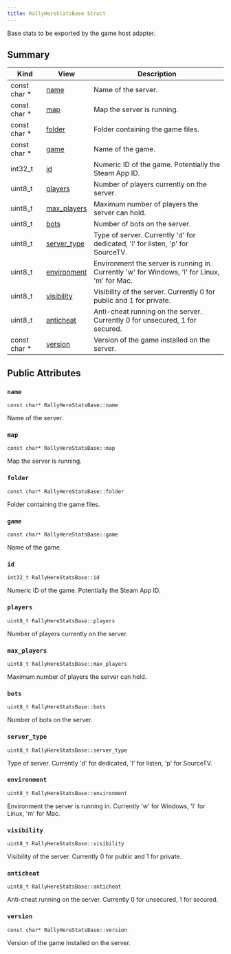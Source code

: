 ```yaml
---
title: RallyHereStatsBase Struct
---
```

Base stats to be exported by the game host adapter.

## Summary
| Kind | View | Description |
|------|------|-------------|
|const char *|[name](/game-host-adapter/structrallyherestatsbase/#structRallyHereStatsBase_1a81e0795669945fdad28d5e9c6ecb499b)|Name of the server.|
|const char *|[map](/game-host-adapter/structrallyherestatsbase/#structRallyHereStatsBase_1acf6058a69c59bedc5cc231ce79f4cc45)|Map the server is running.|
|const char *|[folder](/game-host-adapter/structrallyherestatsbase/#structRallyHereStatsBase_1aeff9a689014da8e2938eef48ab7a408d)|Folder containing the game files.|
|const char *|[game](/game-host-adapter/structrallyherestatsbase/#structRallyHereStatsBase_1a713b15b5a238ff1898cc9d05ad6429db)|Name of the game.|
|int32_t|[id](/game-host-adapter/structrallyherestatsbase/#structRallyHereStatsBase_1a2b9cfc8f3868f87a1cda51d816d8b820)|Numeric ID of the game. Potentially the Steam App ID.|
|uint8_t|[players](/game-host-adapter/structrallyherestatsbase/#structRallyHereStatsBase_1ae3fe7b9ec5d0977b2c41d0744d2fea30)|Number of players currently on the server.|
|uint8_t|[max_players](/game-host-adapter/structrallyherestatsbase/#structRallyHereStatsBase_1aff123439bb2fe7ac8f88973908a1b589)|Maximum number of players the server can hold.|
|uint8_t|[bots](/game-host-adapter/structrallyherestatsbase/#structRallyHereStatsBase_1a67565ba06401c066339374733c1f0f1f)|Number of bots on the server.|
|uint8_t|[server_type](/game-host-adapter/structrallyherestatsbase/#structRallyHereStatsBase_1a03e3b91a2874c60c24cb4ddb2f595def)|Type of server. Currently 'd' for dedicated, 'l' for listen, 'p' for SourceTV.|
|uint8_t|[environment](/game-host-adapter/structrallyherestatsbase/#structRallyHereStatsBase_1a869a930027d3997e7eda78bcec2e4bde)|Environment the server is running in. Currently 'w' for Windows, 'l' for Linux, 'm' for Mac.|
|uint8_t|[visibility](/game-host-adapter/structrallyherestatsbase/#structRallyHereStatsBase_1a47cbeb803c043765e14e998d39ed48cf)|Visibility of the server. Currently 0 for public and 1 for private.|
|uint8_t|[anticheat](/game-host-adapter/structrallyherestatsbase/#structRallyHereStatsBase_1a69f230c0fef002804fda3e1eb00409e3)|Anti-cheat running on the server. Currently 0 for unsecured, 1 for secured.|
|const char *|[version](/game-host-adapter/structrallyherestatsbase/#structRallyHereStatsBase_1a3e3e1b3b8cc6b01045fc31581663115d)|Version of the game installed on the server.|
## Public Attributes



### `name` <a id="structRallyHereStatsBase_1a81e0795669945fdad28d5e9c6ecb499b"></a>

`const char* RallyHereStatsBase::name`

Name of the server.




### `map` <a id="structRallyHereStatsBase_1acf6058a69c59bedc5cc231ce79f4cc45"></a>

`const char* RallyHereStatsBase::map`

Map the server is running.




### `folder` <a id="structRallyHereStatsBase_1aeff9a689014da8e2938eef48ab7a408d"></a>

`const char* RallyHereStatsBase::folder`

Folder containing the game files.




### `game` <a id="structRallyHereStatsBase_1a713b15b5a238ff1898cc9d05ad6429db"></a>

`const char* RallyHereStatsBase::game`

Name of the game.




### `id` <a id="structRallyHereStatsBase_1a2b9cfc8f3868f87a1cda51d816d8b820"></a>

`int32_t RallyHereStatsBase::id`

Numeric ID of the game. Potentially the Steam App ID.




### `players` <a id="structRallyHereStatsBase_1ae3fe7b9ec5d0977b2c41d0744d2fea30"></a>

`uint8_t RallyHereStatsBase::players`

Number of players currently on the server.




### `max_players` <a id="structRallyHereStatsBase_1aff123439bb2fe7ac8f88973908a1b589"></a>

`uint8_t RallyHereStatsBase::max_players`

Maximum number of players the server can hold.




### `bots` <a id="structRallyHereStatsBase_1a67565ba06401c066339374733c1f0f1f"></a>

`uint8_t RallyHereStatsBase::bots`

Number of bots on the server.




### `server_type` <a id="structRallyHereStatsBase_1a03e3b91a2874c60c24cb4ddb2f595def"></a>

`uint8_t RallyHereStatsBase::server_type`

Type of server. Currently 'd' for dedicated, 'l' for listen, 'p' for SourceTV.




### `environment` <a id="structRallyHereStatsBase_1a869a930027d3997e7eda78bcec2e4bde"></a>

`uint8_t RallyHereStatsBase::environment`

Environment the server is running in. Currently 'w' for Windows, 'l' for Linux, 'm' for Mac.




### `visibility` <a id="structRallyHereStatsBase_1a47cbeb803c043765e14e998d39ed48cf"></a>

`uint8_t RallyHereStatsBase::visibility`

Visibility of the server. Currently 0 for public and 1 for private.




### `anticheat` <a id="structRallyHereStatsBase_1a69f230c0fef002804fda3e1eb00409e3"></a>

`uint8_t RallyHereStatsBase::anticheat`

Anti-cheat running on the server. Currently 0 for unsecured, 1 for secured.




### `version` <a id="structRallyHereStatsBase_1a3e3e1b3b8cc6b01045fc31581663115d"></a>

`const char* RallyHereStatsBase::version`

Version of the game installed on the server.





